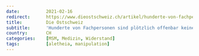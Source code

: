 ```yaml
---
date:          2021-02-16
redirect:      https://www.dieostschweiz.ch/artikel/hunderte-von-fachpersonen-sind-ploetzlich-offenbar-keine-mehr-pQm364L
title:         Die Ostschweiz
subtitle:      'Hunderte von Fachpersonen sind plötzlich offenbar keine mehr'
country:       CH
categories:    [MSM, Medizin, Widerstand]
tags:          [aletheia, manipulation]
---
```

